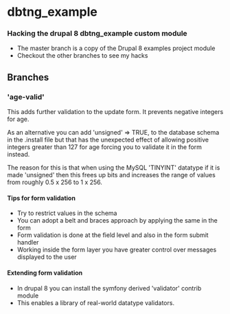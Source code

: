 # dbtng_example
### Hacking the drupal 8 dbtng_example custom module
- The master branch is a copy of the Drupal 8 examples project module
- Checkout the other branches to see my hacks

## Branches
### 'age-valid'

 This adds further validation to the update form. It prevents negative integers for age. 
 
 As an alternative you can add 'unsigned' => TRUE, to the database schema in the .install file
 but that has the unexpected effect of allowing positive integers greater than 127 for age forcing
 you to validate it in the form instead. 
 
 The reason for this is that when using the MySQL 'TINYINT' datatype if it is made 'unsigned'
 then this frees up bits and increases the range of values from roughly 0.5 x 256 to 1 x 256.
 
 #### Tips for form validation
 - Try to restrict values in the schema
 - You can adopt a belt and braces approach by applying the same in the form
 - Form validation is done at the field level and also in the form submit handler
 - Working inside the form layer you have greater control over messages displayed to the user
 
 #### Extending form validation
 - In drupal 8 you can install the symfony derived 'validator' contrib module
 - This enables a library of real-world datatype validators.
 
 

 

